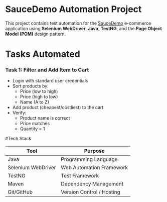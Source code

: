 #  SauceDemo Automation Project

This project contains test automation for the [SauceDemo](https://www.saucedemo.com) e-commerce application using **Selenium WebDriver**, **Java**, **TestNG**, and the **Page Object Model (POM)** design pattern.

# Tasks Automated

### Task 1: Filter and Add Item to Cart
- Login with standard user credentials
- Sort products by:
  - Price (low to high)
  - Price (high to low)
  - Name (A to Z)
- Add product (cheapest/costliest) to the cart
- Verify:
  - Product name is correct
  - Price matches
  - Quantity = 1

#Tech Stack

| Tool           | Purpose                          |
|----------------|----------------------------------|
| Java           | Programming Language             |
| Selenium WebDriver | Web Automation Framework     |
| TestNG         | Test Framework                   |
| Maven          | Dependency Management            |
| Git/GitHub     | Version Control / Hosting        |


